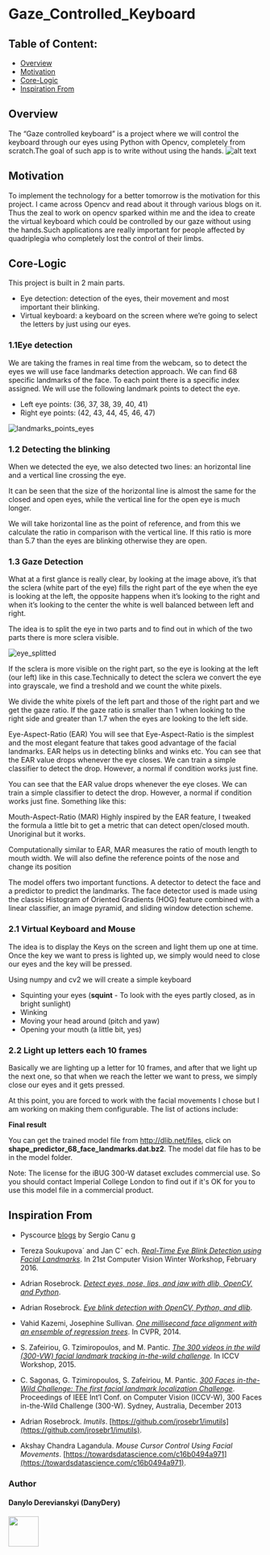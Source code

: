 # Gaze_Controlled_Keyboard

## Table of Content:
* [Overview](https://github.com/DanyDery/Gaze-controlled-keyboard#Overview)
* [Motivation](https://github.com/DanyDery/Gaze-controlled-keyboard#Motivation)
* [Core-Logic](https://github.com/DanyDery/Gaze-controlled-keyboard#Core-Logic)
* [Inspiration From](https://github.com/DanyDery/Gaze-controlled-keyboardd#Inspiration-From)


## Overview 
The “Gaze controlled keyboard” is a project where we will control the keyboard through our eyes using Python with Opencv, completely from scratch.The goal of such app is to write without using the hands. 
![alt text](https://www.mdpi.com/sensors/sensors-19-03630/article_deploy/html/images/sensors-19-03630-g001-550.jpg)

## Motivation 
To implement the technology for a better tomorrow is the motivation for this project.
I came across Opencv and read about it through various blogs on it. Thus the zeal to work on opencv sparked within me and the idea to  create the virtual keyboard which could be controlled by our gaze without using the hands.Such applications are really important for people affected by quadriplegia who completely lost the control of their limbs.

## Core-Logic
This project is built in 2 main parts.
  * Eye detection: detection of the eyes, their movement and most important their blinking.
  * Virtual keyboard: a keyboard on the screen where we’re going to select the letters by just using our eyes.

### 1.1Eye detection
We are taking the frames in real time from the webcam, so to detect the eyes we will use face landmarks detection approach. We can find 68 specific landmarks of the face. To each point there is a specific index assigned.
We will use the following landmark points to detect the eye.

* Left eye points: (36, 37, 38, 39, 40, 41)
* Right eye points: (42, 43, 44, 45, 46, 47)

![landmarks_points_eyes](https://user-images.githubusercontent.com/44902363/85774006-10714180-b73c-11ea-93ff-542ff0a70958.png)

### 1.2 Detecting the blinking
When we detected the eye, we also detected two lines: an horizontal line and a vertical line crossing the eye.

It can be seen that the size of the horizontal line is almost the same for the closed and open eyes, while the vertical line for the open eye is much longer.

We will take horizontal line as the point of reference, and from this we calculate the ratio in comparison with the vertical line.
If this ratio is more than 5.7 than the eyes are blinking otherwise they are open.

### 1.3 Gaze Detection

What at a first glance is really clear, by looking at the image above, it’s that the sclera (white part of the eye) fills the right part of the eye when the eye is looking at the left, the opposite happens when it’s looking to the right and when it’s looking to the center the white is well balanced between left and right.

The idea is to split the eye in two parts and to find out in which of the two parts there is more sclera visible.

![eye_splitted](https://user-images.githubusercontent.com/44902363/85776329-3b5c9500-b73e-11ea-9f67-c91a6c61cbb1.png)

If the sclera is more visible on the right part, so the eye is looking at the left (our left) like in this case.Technically to detect the sclera we convert the eye into grayscale, we find a treshold and we count the white pixels.

We divide the white pixels of the left part and those of the right part and we get the gaze ratio. If the gaze ratio is smaller than 1 when looking to the right side and greater than 1.7 when the eyes are looking to the left side.

Eye-Aspect-Ratio (EAR)
You will see that Eye-Aspect-Ratio is the simplest and the most elegant feature that takes good advantage of the facial landmarks. EAR helps us in detecting blinks and winks etc.
You can see that the EAR value drops whenever the eye closes. We can train a simple classifier to detect the drop. However, a normal if condition works just fine. 

You can see that the EAR value drops whenever the eye closes. We can train a simple classifier to detect the drop. However, a normal if condition works just fine. Something like this:

Mouth-Aspect-Ratio (MAR)
Highly inspired by the EAR feature, I tweaked the formula a little bit to get a metric that can detect open/closed mouth. Unoriginal but it works.  

Computationally similar to EAR, MAR measures the ratio of mouth length to mouth width.
We will also define the reference points of the nose and change its position

The model offers two important functions. A detector to detect the face and a predictor to predict the landmarks. The face detector used is made using the classic Histogram of Oriented Gradients (HOG) feature combined with a linear classifier, an image pyramid, and sliding window detection scheme. 

### 2.1 Virtual Keyboard and Mouse

The idea is to display the Keys on the screen and light them up one at time. Once the key we want to press is lighted up, we simply would need to close our eyes and the key will be pressed.

Using numpy and cv2 we will create a simple keyboard 

 - Squinting your eyes (**squint** - To look with the eyes partly closed, as in bright sunlight)
 - Winking
 - Moving your head around (pitch and yaw)
 - Opening your mouth (a little bit, yes)

### 2.2 Light up letters each 10 frames
Basically we are lighting up a letter for 10 frames, and after that we light up the next one, so that when we reach the letter we want to press, we simply close our eyes and it gets pressed.

At this point, you are forced to work with the facial movements I chose but I am working on making them configurable. The list of actions include:

**Final result**

You can get the trained model file from http://dlib.net/files, click on **shape\_predictor\_68\_face\_landmarks.dat.bz2**. The model dat file has to be in the model folder.

Note: The license for the iBUG 300-W dataset excludes commercial use. So you should contact Imperial College London to find out if it's OK for you to use this model file in a commercial product.

## Inspiration From

* Pyscource [blogs](https://pysource.com/category/tutorials/gaze-controlled-keyboard/) by Sergio Canu
g
* Tereza Soukupova´ and Jan Cˇ ech. _[Real-Time Eye Blink Detection using Facial Landmarks](https://vision.fe.uni-lj.si/cvww2016/proceedings/papers/05.pdf)_. In 21st Computer Vision Winter Workshop, February 2016.

* Adrian Rosebrock. _[Detect eyes, nose, lips, and jaw with dlib, OpenCV, and Python](https://www.pyimagesearch.com/2017/04/10/detect-eyes-nose-lips-jaw-dlib-opencv-python/)_. 

* Adrian Rosebrock. _[Eye blink detection with OpenCV, Python, and dlib](https://www.pyimagesearch.com/2017/04/24/eye-blink-detection-opencv-python-dlib/)_.

* Vahid Kazemi, Josephine Sullivan. _[One millisecond face alignment with an ensemble of regression trees](https://ieeexplore.ieee.org/document/6909637)_. In CVPR, 2014.

* S. Zafeiriou, G. Tzimiropoulos, and M. Pantic. _[The 300 videos in the wild (300-VW) facial landmark tracking in-the-wild challenge](http://ibug.doc.ic.ac.uk/resources/300-VW/.3)_. In ICCV Workshop, 2015. 

* C. Sagonas, G. Tzimiropoulos, S. Zafeiriou, M. Pantic. _[300 Faces in-the-Wild Challenge: The first facial landmark localization Challenge](https://ibug.doc.ic.ac.uk/media/uploads/documents/sagonas_iccv_2013_300_w.pdf)_. Proceedings of IEEE Int’l Conf. on Computer Vision (ICCV-W), 300 Faces in-the-Wild Challenge (300-W). Sydney, Australia, December 2013

* Adrian Rosebrock. *Imutils*. [https://github.com/jrosebr1/imutils](https://github.com/jrosebr1/imutils).

* Akshay Chandra Lagandula. *Mouse Cursor Control Using Facial Movements*. [https://towardsdatascience.com/c16b0494a971](https://towardsdatascience.com/c16b0494a971).


### Author

#### Danylo Derevianskyi (DanyDery)

<a href="[https://www.linkedin.com/in/daniel-dear]"><img src="https://cdn2.iconfinder.com/data/icons/simple-social-media-shadow/512/14-512.png" align="left" height="60" width="60" ></a>
